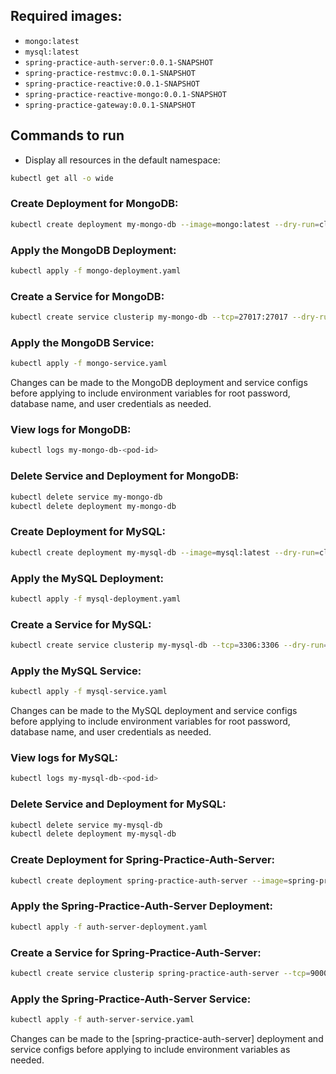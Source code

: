 ## Required images:

- `mongo:latest`
- `mysql:latest`
- `spring-practice-auth-server:0.0.1-SNAPSHOT`
- `spring-practice-restmvc:0.0.1-SNAPSHOT`
- `spring-practice-reactive:0.0.1-SNAPSHOT`
- `spring-practice-reactive-mongo:0.0.1-SNAPSHOT`
- `spring-practice-gateway:0.0.1-SNAPSHOT`

## Commands to run

- Display all resources in the default namespace:

```bash
kubectl get all -o wide
```

### Create Deployment for MongoDB:

```bash
kubectl create deployment my-mongo-db --image=mongo:latest --dry-run=client -o yaml > mongo-deployment.yaml
```

### Apply the MongoDB Deployment:

```bash
kubectl apply -f mongo-deployment.yaml
```

### Create a Service for MongoDB:

```bash
kubectl create service clusterip my-mongo-db --tcp=27017:27017 --dry-run=client -o yaml > mongo-service.yaml
```

### Apply the MongoDB Service:

```bash
kubectl apply -f mongo-service.yaml
```

Changes can be made to the MongoDB deployment and service configs before applying to include environment variables for
root password, database name, and user credentials as needed.

### View logs for MongoDB:

```bash
kubectl logs my-mongo-db-<pod-id>
```

### Delete Service and Deployment for MongoDB:

```bash
kubectl delete service my-mongo-db
kubectl delete deployment my-mongo-db
```

### Create Deployment for MySQL:

```bash
kubectl create deployment my-mysql-db --image=mysql:latest --dry-run=client -o yaml > mysql-deployment.yaml
```

### Apply the MySQL Deployment:

```bash
kubectl apply -f mysql-deployment.yaml
```

### Create a Service for MySQL:

```bash
kubectl create service clusterip my-mysql-db --tcp=3306:3306 --dry-run=client -o yaml > mysql-service.yaml
```

### Apply the MySQL Service:

```bash
kubectl apply -f mysql-service.yaml
```

Changes can be made to the MySQL deployment and service configs before applying to include environment variables for
root password, database name, and user credentials as needed.

### View logs for MySQL:

```bash
kubectl logs my-mysql-db-<pod-id>
```

### Delete Service and Deployment for MySQL:

```bash
kubectl delete service my-mysql-db
kubectl delete deployment my-mysql-db
```

### Create Deployment for Spring-Practice-Auth-Server:

```bash
kubectl create deployment spring-practice-auth-server --image=spring-practice-auth-server:0.0.1-SNAPSHOT --dry-run=client -o yaml > auth-server-deployment.yaml
```

### Apply the Spring-Practice-Auth-Server Deployment:

```bash
kubectl apply -f auth-server-deployment.yaml
```

### Create a Service for Spring-Practice-Auth-Server:

```bash
kubectl create service clusterip spring-practice-auth-server --tcp=9000:9000 --dry-run=client -o yaml > auth-server-service.yaml
```

### Apply the Spring-Practice-Auth-Server Service:

```bash
kubectl apply -f auth-server-service.yaml
```

Changes can be made to the [spring-practice-auth-server] deployment and service configs before applying to include
environment variables as needed.